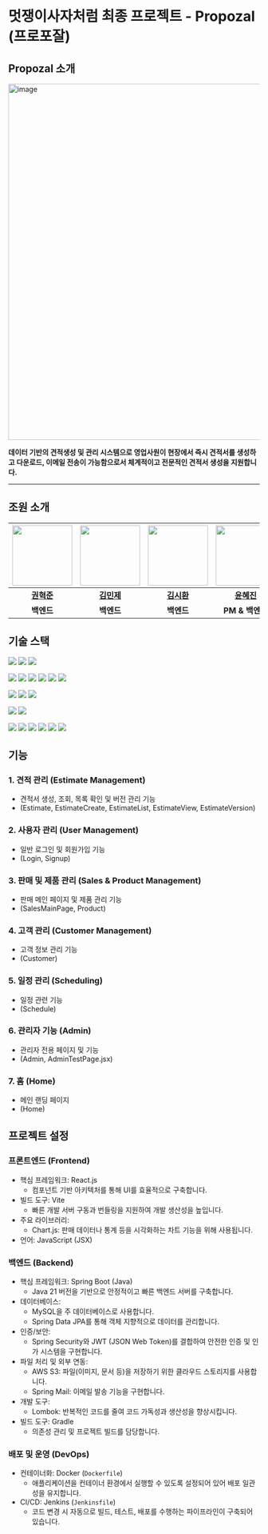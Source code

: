 # 멋쟁이사자처럼 최종 프로젝트 - Propozal (프로포잘)

## Propozal 소개

<img width="1280" height="712" alt="image" src="https://github.com/user-attachments/assets/cd261aef-b98b-4921-b66b-2f2859cc3dcd" />

**데이터 기반의 견적생성 및 관리 시스템으로 영업사원이 현장에서 즉시 견적서를 생성하고 다운로드, 이메일 전송이 가능함으로서 체계적이고 전문적인 견적서 생성을 지원합니다.**

-----

## 조원 소개

| <img src="https://github.com/HyuckJun-Kwon.png" width="120px"> | <img src="https://github.com/MINJEJEKIM.png" width="120px"> | <img src="https://github.com/sihwan0816.png" width="120px"> | <img src="https://github.com/lold2424.png" width="120px"> | <img src="https://github.com/jaehyeonsin1.png" width="120px"> | <img src="https://github.com/RE4LN4ME.png" width="120px"> | <img src="https://github.com/Ahn-dev.png" width="120px"> | <img src="https://github.com/ssong7890.png" width="120px"> |
| :---: | :---: | :---: | :---: | :---: | :---: | :---: | :---: |
| [**권혁준**](https://github.com/HyuckJun-Kwon) | [**김민제**](https://github.com/MINJEJEKIM) | [**김시환**](https://github.com/sihwan0816) | [**윤혜진**](https://github.com/lold2424) | [**신재현**](https://github.com/jaehyeonsin1) | [**최은수**](https://github.com/RE4LN4ME) | [**안성준**](https://github.com/Ahn-dev) | [**송지원**](https://github.com/ssong7890) |
| **백엔드** | **백엔드** | **백엔드** | **PM & 백엔드** | **DB & 백엔드** | **배포 & 백엔드** | **프론트** | **프론트** |

## 기술 스택

<img src="https://img.shields.io/badge/React-61DAFB?style=for-the-badge&logo=react&logoColor=white"/> <img src="https://img.shields.io/badge/Vite-646CFF?style=for-the-badge&logo=vite&logoColor=white"/> <img src="https://img.shields.io/badge/JavaScript-F7DF1E?style=for-the-badge&logo=JavaScript&logoColor=white"/>

 <img src="https://img.shields.io/badge/Spring%20Boot-6DB33F?style=for-the-badge&logo=spring-boot&logoColor=white"/> <img src="https://img.shields.io/badge/Spring%20Security-6DB33F?style=for-the-badge&logo=spring-security&logoColor=white"/> <img src="https://img.shields.io/badge/Java-007396?style=for-the-badge&logo=java&logoColor=white"/> <img src="https://img.shields.io/badge/JPA-E67E22?style=for-the-badge&logo=spring-data-jpa&logoColor=white"/> <img src="https://img.shields.io/badge/JWT-000000?style=for-the-badge&logo=jsonwebtokens&logoColor=white"/> <img src="https://img.shields.io/badge/Gradle-02303A?style=for-the-badge&logo=gradle&logoColor=white"/>

<img src="https://img.shields.io/badge/MySQL-4479A1?style=for-the-badge&logo=mysql&logoColor=white"/> <img src="https://img.shields.io/badge/Amazon%20RDS-527FFF?style=for-the-badge&logo=amazonaws&logoColor=white"/> <img src="https://img.shields.io/badge/Amazon%20S3-569A31?style=for-the-badge&logo=amazonaws&logoColor=white"/>

<img src="https://img.shields.io/badge/Jenkins-D24939?style=for-the-badge&logo=jenkins&logoColor=white"/> <img src="https://img.shields.io/badge/Amazon%20EC2-FF9900?style=for-the-badge&logo=amazonaws&logoColor=white"/>

<img src="https://img.shields.io/badge/Git-F05032?style=for-the-badge&logo=git&logoColor=white"/> <img src="https://img.shields.io/badge/GitHub-181717?style=for-the-badge&logo=github&logoColor=white"/> <img src="https://img.shields.io/badge/Notion-000000?style=for-the-badge&logo=notion&logoColor=white"/> <img src="https://img.shields.io/badge/Slack-4A154B?style=for-the-badge&logo=slack&logoColor=white"/> <img src="https://img.shields.io/badge/IntelliJ%20IDEA-000000?style=for-the-badge&logo=intellij-idea&logoColor=white"/> <img src="https://img.shields.io/badge/Visual%20Studio%20Code-007ACC?style=for-the-badge&logo=visual-studio-code&logoColor=white"/>

## 기능

### 1. 견적 관리 (Estimate Management)

- 견적서 생성, 조회, 목록 확인 및 버전 관리 기능
- (Estimate, EstimateCreate, EstimateList, EstimateView, EstimateVersion)

### 2. 사용자 관리 (User Management)
- 일반 로그인 및 회원가입 기능
- (Login, Signup)

### 3. 판매 및 제품 관리 (Sales & Product Management)
- 판매 메인 페이지 및 제품 관리 기능
- (SalesMainPage, Product)

### 4. 고객 관리 (Customer Management)
- 고객 정보 관리 기능
- (Customer)

### 5. 일정 관리 (Scheduling)
- 일정 관련 기능
- (Schedule)

### 6. 관리자 기능 (Admin)
- 관리자 전용 페이지 및 기능
- (Admin, AdminTestPage.jsx)

### 7. 홈 (Home)
- 메인 랜딩 페이지
- (Home)

## 프로젝트 설정

### 프론트엔드 (Frontend)

- 핵심 프레임워크: React.js
  - 컴포넌트 기반 아키텍처를 통해 UI를 효율적으로 구축합니다.
- 빌드 도구: Vite
  - 빠른 개발 서버 구동과 번들링을 지원하여 개발 생산성을 높입니다.
- 주요 라이브러리:
  - Chart.js: 판매 데이터나 통계 등을 시각화하는 차트 기능을 위해 사용됩니다.
- 언어: JavaScript (JSX)

### 백엔드 (Backend)

- 핵심 프레임워크: Spring Boot (Java)
  - Java 21 버전을 기반으로 안정적이고 빠른 백엔드 서버를 구축합니다.
- 데이터베이스:
  - MySQL을 주 데이터베이스로 사용합니다.
  - Spring Data JPA를 통해 객체 지향적으로 데이터를 관리합니다.
- 인증/보안:
  - Spring Security와 JWT (JSON Web Token)를 결합하여 안전한 인증 및 인가 시스템을 구현합니다.
- 파일 처리 및 외부 연동:
  - AWS S3: 파일(이미지, 문서 등)을 저장하기 위한 클라우드 스토리지를 사용합니다.
  - Spring Mail: 이메일 발송 기능을 구현합니다.
- 개발 도구:
  - Lombok: 반복적인 코드를 줄여 코드 가독성과 생산성을 향상시킵니다.
- 빌드 도구: Gradle
  - 의존성 관리 및 프로젝트 빌드를 담당합니다.

### 배포 및 운영 (DevOps)

- 컨테이너화: Docker (`Dockerfile`)
  - 애플리케이션을 컨테이너 환경에서 실행할 수 있도록 설정되어 있어 배포 일관성을 유지합니다.
- CI/CD: Jenkins (`Jenkinsfile`)
  - 코드 변경 시 자동으로 빌드, 테스트, 배포를 수행하는 파이프라인이 구축되어 있습니다.
